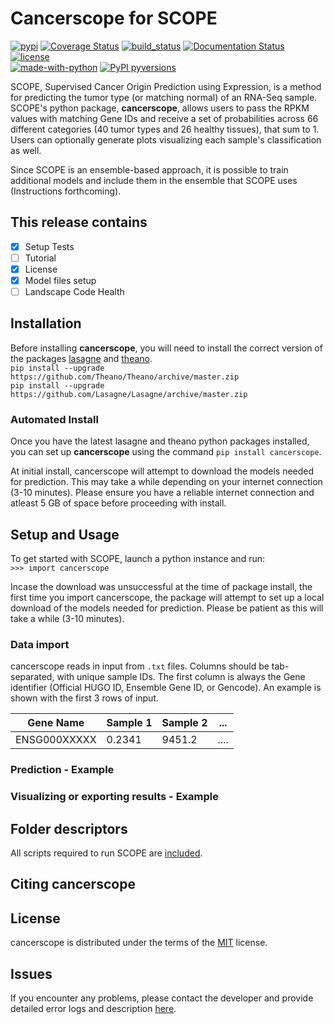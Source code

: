 # Cancerscope for SCOPE
[![pypi](https://badge.fury.io/py/cancerscope.svg)](https://pypi.python.org/pypi/cancerscope)
[![Coverage Status](https://coveralls.io/repos/github/jasgrewal/cancerscope/badge.svg?branch=master)](https://coveralls.io/github/jasgrewal/cancerscope?branch=master)
[![build_status](https://travis-ci.org/jasgrewal/cancerscope.svg?branch=master)](https://travis-ci.org/jasgrewal/cancerscope)
[![Documentation Status](https://readthedocs.org/projects/cancerscope/badge/?version=latest)](http://cancerscope.readthedocs.io/?badge=latest)
[![license](https://img.shields.io/badge/License-MIT-yellow.svg)](https://opensource.org/licenses/MIT)    
[![made-with-python](https://img.shields.io/badge/Made%20with-Python-1f425f.svg)](https://www.python.org/)
[![PyPI pyversions](https://img.shields.io/pypi/pyversions/ansicolortags.svg)](https://pypi.python.org/pypi/ansicolortags/)
 

SCOPE, Supervised Cancer Origin Prediction using Expression, is a method for predicting the tumor type (or matching normal) of an RNA-Seq sample.  
SCOPE's python package, **cancerscope**, allows users to pass the RPKM values with matching Gene IDs and receive a set of probabilities across 66 different categories (40 tumor types and 26 healthy tissues), that sum to 1. Users can optionally generate plots visualizing each sample's classification as well.  
 
Since SCOPE is an ensemble-based approach, it is possible to train additional models and include them in the ensemble that SCOPE uses (Instructions forthcoming).  

## This release contains   
- [x] Setup Tests    
- [ ] Tutorial   
- [x] License   
- [x] Model files setup   
- [ ] Landscape Code Health

## Installation   
Before installing **cancerscope**, you will need to install the correct version of the packages [lasagne](https://lasagne.readthedocs.io/en/latest/) and [theano](https://pypi.org/project/Theano/).  
`pip install --upgrade https://github.com/Theano/Theano/archive/master.zip`  
`pip install --upgrade https://github.com/Lasagne/Lasagne/archive/master.zip`  

### Automated Install   
Once you have the latest lasagne and theano python packages installed, you can set up **cancerscope** using the command `pip install cancerscope`.  

At initial install, cancerscope will attempt to download the models needed for prediction. This may take a while depending on your internet connection (3-10 minutes). Please ensure you have a reliable internet connection and atleast 5 GB of space before proceeding with install.   

## Setup and Usage  
To get started with SCOPE, launch a python instance and run:  
`>>> import cancerscope`  

Incase the download was unsuccessful at the time of package install, the first time you import cancerscope, the package will attempt to set up a local download of the models needed for prediction. Please be patient as this will take a while (3-10 minutes).    

### Data import  
cancerscope reads in input from `.txt` files. Columns should be tab-separated, with unique sample IDs. The first column is always the Gene identifier (Official HUGO ID, Ensemble Gene ID, or Gencode). An example is shown with the first 3 rows of input.  

| Gene Name | Sample 1 | Sample 2 | ... |  
|---|---|---|---|
|ENSG000XXXXX| 0.2341 | 9451.2 | .... | 

### Prediction - Example  

### Visualizing or exporting results - Example  

## Folder descriptors  
All scripts required to run SCOPE are [included](cancerscope).

## Citing cancerscope  

## License  
cancerscope is distributed under the terms of the [MIT](https://opensource.org/licenses/MIT) license.  

## Issues  
If you encounter any problems, please contact the developer and provide detailed error logs and description [here](https://github.com/jasgrewal/cancerscope/issues).  


